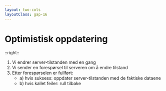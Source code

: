 ```yaml
---
layout: two-cols
layoutClass: gap-16
---
```


# Optimistisk oppdatering

<FormOptimistic />

::right::

<ol>
  <v-click><li>Vi endrer server-tilstanden med en gang</li></v-click>
  <v-click><li>Vi sender en forespørsel til serveren om å endre tilstand</li></v-click>
  <v-click>
    <li>Etter forespørselen er fullført: 
      <ul>
        <li>a) hvis suksess: oppdater server-tilstanden med de faktiske dataene</li>
        <li>b) hvis kallet feiler: rull tilbake</li>
      </ul>
    </li>
  </v-click>
</ol>

<!--

Så servertilstanden er asynkron. Vi må vente på at forespørselen vår går fra klienten, gjør noe på serveren, og så får vi tilbake et svar. Men for å gjøre brukeropplevelsen snappy, kan vi bruke optimistisk oppdatering.

Det består av 3 steg:

[click] Server-tilstanden i klienten endres umiddelbart, for å vise endring til brukeren. Husk også gammel tilstand, tilfelle feil skjer og tilstand rulles tilbake

[click] Et kall gjøres til serveren for å lagre tilstand til server

[click] Etter API-kallet fullføres: a) Hvis kallet var vellykket, oppdater klientens server-tilstand med den nye server-tilstanden. b) Hvis kallet feiler, rull tilbake til gammel tilstand

(demonstrer suksess og feil: skriv inn og trykk opprett bruker. 0.4 sjanse for feil)

-->
